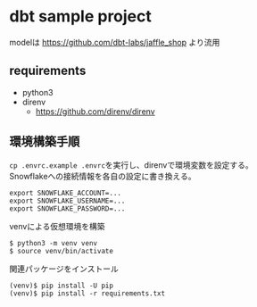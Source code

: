 # dbt sample project
modelは https://github.com/dbt-labs/jaffle_shop より流用

## requirements
- python3
- direnv
    - https://github.com/direnv/direnv

## 環境構築手順
`cp .envrc.example .envrc`を実行し、direnvで環境変数を設定する。
Snowflakeへの接続情報を各自の設定に書き換える。

```
export SNOWFLAKE_ACCOUNT=...
export SNOWFLAKE_USERNAME=...
export SNOWFLAKE_PASSWORD=...
```

venvによる仮想環境を構築

```
$ python3 -m venv venv
$ source venv/bin/activate
```

関連パッケージをインストール

```
(venv)$ pip install -U pip
(venv)$ pip install -r requirements.txt
```